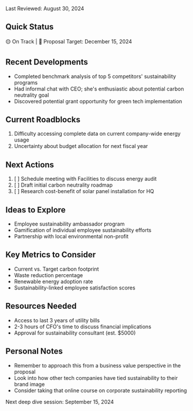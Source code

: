 
Last Reviewed: August 30, 2024

## Quick Status
🟡 On Track | 📅 Proposal Target: December 15, 2024

## Recent Developments
- Completed benchmark analysis of top 5 competitors' sustainability programs
- Had informal chat with CEO; she's enthusiastic about potential carbon neutrality goal
- Discovered potential grant opportunity for green tech implementation

## Current Roadblocks
1. Difficulty accessing complete data on current company-wide energy usage
2. Uncertainty about budget allocation for next fiscal year

## Next Actions
1. [ ] Schedule meeting with Facilities to discuss energy audit
2. [ ] Draft initial carbon neutrality roadmap
3. [ ] Research cost-benefit of solar panel installation for HQ

## Ideas to Explore
- Employee sustainability ambassador program
- Gamification of individual employee sustainability efforts
- Partnership with local environmental non-profit

## Key Metrics to Consider
- Current vs. Target carbon footprint
- Waste reduction percentage
- Renewable energy adoption rate
- Sustainability-linked employee satisfaction scores

## Resources Needed
- Access to last 3 years of utility bills
- 2-3 hours of CFO's time to discuss financial implications
- Approval for sustainability consultant (est. $5000)

## Personal Notes
- Remember to approach this from a business value perspective in the proposal
- Look into how other tech companies have tied sustainability to their brand image
- Consider taking that online course on corporate sustainability reporting

Next deep dive session: September 15, 2024
